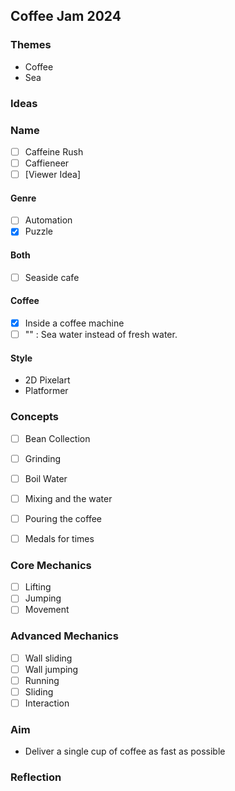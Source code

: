 ## Coffee Jam 2024

### Themes

- Coffee
- Sea

### Ideas

### Name

- [ ] Caffeine Rush
- [ ] Caffieneer
- [ ] [Viewer Idea]

#### Genre

- [ ] Automation
- [x] Puzzle

#### Both

- [ ] Seaside cafe

#### Coffee

- [x] Inside a coffee machine
- [ ] "" : Sea water instead of fresh water.

#### Style

- 2D Pixelart
- Platformer

### Concepts

- [ ] Bean Collection
- [ ] Grinding
- [ ] Boil Water
- [ ] Mixing and the water
- [ ] Pouring the coffee

- [ ] Medals for times

### Core Mechanics

- [ ] Lifting
- [ ] Jumping
- [ ] Movement

### Advanced Mechanics

- [ ] Wall sliding
- [ ] Wall jumping
- [ ] Running
- [ ] Sliding
- [ ] Interaction

### Aim

- Deliver a single cup of coffee as fast as possible

### Reflection
